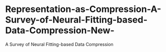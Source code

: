 # Representation-as-Compression-A-Survey-of-Neural-Fitting-based-Data-Compression-New-
A Survey  of Neural Fitting-based Data Compression
